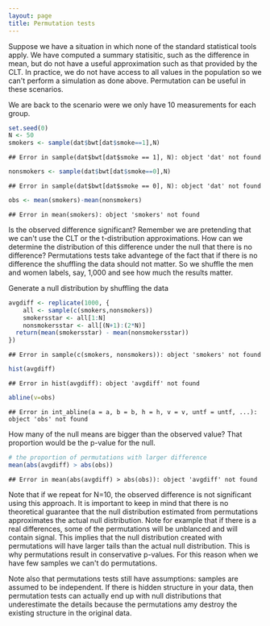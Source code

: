 ```yaml
---
layout: page
title: Permutation tests
---
```








Suppose we have a situation in which none of the standard statistical tools apply. We have computed a summary statisitic, such as the difference in mean, but do not have a useful approximation such as that provided by the CLT. In practice, we do not have access to all values in the population so we can't perform a simulation as done above. Permutation can be useful in these scenarios. 

We are back to the scenario were we only have 10 measurements for each group.


```r
set.seed(0)
N <- 50
smokers <- sample(dat$bwt[dat$smoke==1],N)
```

```
## Error in sample(dat$bwt[dat$smoke == 1], N): object 'dat' not found
```

```r
nonsmokers <- sample(dat$bwt[dat$smoke==0],N)
```

```
## Error in sample(dat$bwt[dat$smoke == 0], N): object 'dat' not found
```

```r
obs <- mean(smokers)-mean(nonsmokers)
```

```
## Error in mean(smokers): object 'smokers' not found
```

Is the observed difference significant? Remember we are pretending that we can't use the CLT or the t-distribution approximations. How can we determine the distribution of this difference under the null that there is no difference? Permutations tests take advantege of the fact that if there is no difference the shuffling the data should not matter. So we shuffle the men and women labels, say, 1,000 and see how much the results matter.

Generate a null distribution by shuffling the data


```r
avgdiff <- replicate(1000, {
    all <- sample(c(smokers,nonsmokers))
    smokersstar <- all[1:N]
    nonsmokersstar <- all[(N+1):(2*N)]
  return(mean(smokersstar) - mean(nonsmokersstar))
})
```

```
## Error in sample(c(smokers, nonsmokers)): object 'smokers' not found
```

```r
hist(avgdiff)
```

```
## Error in hist(avgdiff): object 'avgdiff' not found
```

```r
abline(v=obs)
```

```
## Error in int_abline(a = a, b = b, h = h, v = v, untf = untf, ...): object 'obs' not found
```

How many of the null means are bigger than the observed value? That proportion would be the p-value for the null.


```r
# the proportion of permutations with larger difference
mean(abs(avgdiff) > abs(obs))
```

```
## Error in mean(abs(avgdiff) > abs(obs)): object 'avgdiff' not found
```

Note that if we repeat for N=10, the observed difference is not significant using this approach. It is important to keep in mind that there is no theoretical guarantee that the null distribution estimated from permutations approximates the actual null distribution. Note for example that if there is a real differences, some of the permutations will be unblanced and will contain signal. This implies that the null distribution created with permutations will have larger tails than the actual null distribution. This is why permutations result in conservative p-values. For this reason when  we have few samples we can't do permutations. 

Note also that permutations tests still have assumptions: samples are assumed to be independent. If there is hidden structure in your data, then permutation tests can actually end up with null distributions that underestimate the details because the permutations amy destroy the existing structure in the original data.


